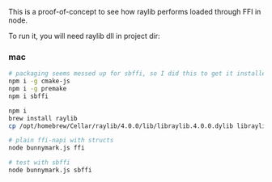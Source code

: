 This is a proof-of-concept to see how raylib performs loaded through FFI in node.

To run it, you will need raylib dll in project dir:

### mac

```sh
# packaging seems messed up for sbffi, so I did this to get it installed
npm i -g cmake-js
npm i -g premake
npm i sbffi

npm i
brew install raylib
cp /opt/homebrew/Cellar/raylib/4.0.0/lib/libraylib.4.0.0.dylib libraylib.dylib

# plain ffi-napi with structs
node bunnymark.js ffi

# test with sbffi
node bunnymark.js sbffi
```
